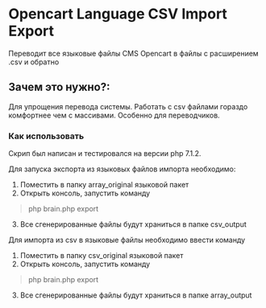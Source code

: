 # Opencart Language CSV Import Export
Переводит все языковые файлы CMS Opencart в файлы с расширением .csv и обратно

## Зачем это нужно?:
Для упрощения перевода системы. Работать с csv файлами гораздо комфортнее чем с массивами. Особенно для переводчиков.

### Как использовать
Скрип был написан и тестировался на версии php 7.1.2.

Для запуска экспорта из языковых файлов импорта необходимо: 
1) Поместить в папку array_original языковой пакет
2) Открыть консоль, запустить команду 
> php brain.php export
3) Все сгенерированные файлы будут храниться в папке csv_output


Для импорта из csv в языковые файлы необходимо ввести команду 
1) Поместить в папку csv_original языковой пакет
2) Открыть консоль, запустить команду 
> php brain.php export
3) Все сгенерированные файлы будут храниться в папке array_output


